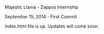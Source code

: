Majestic Llama - Zappos Internship

September 15, 2014 - First Commit
   
   index.html file is up. Updates will come soon.

